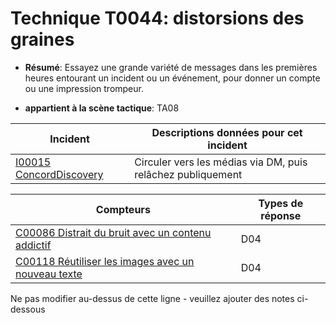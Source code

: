 # Technique T0044: distorsions des graines

* **Résumé**: Essayez une grande variété de messages dans les premières heures entourant un incident ou un événement, pour donner un compte ou une impression trompeur.

* **appartient à la scène tactique**: TA08


|Incident |Descriptions données pour cet incident |
|-------- |-------------------- |
|[I00015 ConcordDiscovery](../../generated_pages/incidents/I00015.md) |Circuler vers les médias via DM, puis relâchez publiquement |



|Compteurs |Types de réponse |
|-------- |-------------- |
|[C00086 Distrait du bruit avec un contenu addictif](../../generated_pages/counters/C00086.md) |D04 |
|[C00118 Réutiliser les images avec un nouveau texte](../../generated_pages/counters/C00118.md) |D04 |


Ne pas modifier au-dessus de cette ligne - veuillez ajouter des notes ci-dessous